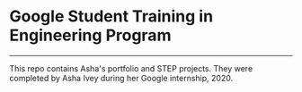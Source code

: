 # Google Student Training in Engineering Program
******************************************************
This repo contains Asha's portfolio and STEP projects. They were completed by Asha Ivey during her Google internship, 2020.
